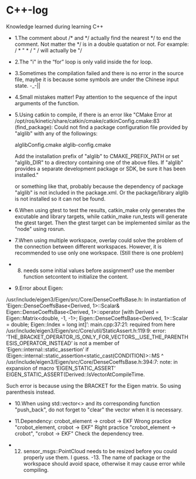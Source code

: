 # C++-log
Knowledge learned during learning C++

- 1.The comment about /* and */ actually find the nearest */ to end the comment. Not matter the */ is in a double quatation or not.
For example: 
/ *  " * / " /
will actually be
"/

- 2.The "i" in the “for” loop is only valid inside the for loop.

- 3.Sometimes the compilation failed and there is no error in the source file, maybe it is because some symbols are under the Chinese input state. -_-||

- 4.Small mistakes matter! Pay attention to the sequence of the input arguments of the function.

- 5.Using catkin to compile, if there is an error like 
"CMake Error at /opt/ros/kinetic/share/catkin/cmake/catkinConfig.cmake:83 (find_package):
  Could not find a package configuration file provided by "alglib" with any
  of the followings:

    alglibConfig.cmake
    alglib-config.cmake

  Add the installation prefix of "alglib" to CMAKE_PREFIX_PATH or set
  "alglib_DIR" to a directory containing one of the above files.  If "alglib"
  provides a separate development package or SDK, be sure it has been
  installed."
  
  or something like that, probably because the dependency of package "alglib" is not included in the package.xml. Or the package/library alglib is not installed so it can not be found.
  
- 6.When using gtest to test the results, catkin_make only generates the excutable and library targets, while catkin_make run_tests will generate the gtest target. Then the gtest target can be implemented similar as the "node" using rosrun.

- 7.When using multiple workspace, overlay could solve the problem of the connection between different workspaces. However, it is recommended to use only one workspace. (Still there is one problem)

- 8. needs some initial values before assignment? use the member function setcontent to initialize the content.

- 9.Error about Eigen:

/usr/include/eigen3/Eigen/src/Core/DenseCoeffsBase.h: In instantiation of ‘Eigen::DenseCoeffsBase<Derived, 1>::Scalar& Eigen::DenseCoeffsBase<Derived, 1>::operator[](Eigen::Index) [with Derived = Eigen::Matrix<double, -1, -1>; Eigen::DenseCoeffsBase<Derived, 1>::Scalar = double; Eigen::Index = long int]’:
main.cpp:37:21:   required from here
/usr/include/eigen3/Eigen/src/Core/util/StaticAssert.h:119:9: error: ‘THE_BRACKET_OPERATOR_IS_ONLY_FOR_VECTORS__USE_THE_PARENTHESIS_OPERATOR_INSTEAD’ is not a member of ‘Eigen::internal::static_assertion<false>’
         if (Eigen::internal::static_assertion<static_cast<bool>(CONDITION)>::MS
         ^
/usr/include/eigen3/Eigen/src/Core/DenseCoeffsBase.h:394:7: note: in expansion of macro ‘EIGEN_STATIC_ASSERT’
       EIGEN_STATIC_ASSERT(Derived::IsVectorAtCompileTime.
  
  Such error is because using the BRACKET for the Eigen matrix. So using parenthesis instead.
- 10.When using std::vector<> and its corresponding function "push_back", do not forget to "clear" the vector when it is necessary.
- 11.Dependency: crobot_element -> crobot -> EKF 
  Wrong practice "crobot_element, crobot -> EKF"
  Right practice "crobot_element -> crobot", "crobot -> EKF"
  Check the dependency tree.
  
- 12. sensor_msgs::PointCloud needs to be resized before you could properly use them. I guess.
-13. The name of package or the workspace should avoid space, otherwise it may cause error while compiling.
